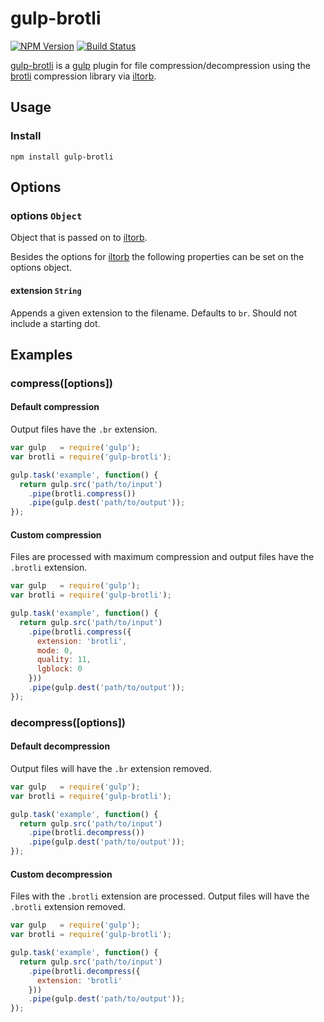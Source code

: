 # gulp-brotli

[![NPM Version][npm-badge]][npm-url] [![Build Status][travis-badge]][travis-url]

[gulp-brotli](https://www.npmjs.com/package/gulp-brotli) is a [gulp](https://github.com/gulpjs/gulp) plugin for file compression/decompression using the [brotli](https://github.com/google/brotli) compression library via [iltorb](https://github.com/MayhemYDG/iltorb).

## Usage

### Install

```
npm install gulp-brotli
```

## Options

### options `Object`

Object that is passed on to [iltorb](https://github.com/MayhemYDG/iltorb#brotliparams).

Besides the options for [iltorb](https://github.com/MayhemYDG/iltorb#brotliparams) the following properties can be set on the options object.

#### extension `String`

Appends a given extension to the filename. Defaults to `br`. Should not include a starting dot.

## Examples

### compress([options])

#### Default compression

Output files have the `.br` extension.

```javascript
var gulp   = require('gulp');
var brotli = require('gulp-brotli');

gulp.task('example', function() {
  return gulp.src('path/to/input')
    .pipe(brotli.compress())
    .pipe(gulp.dest('path/to/output'));
});
```

#### Custom compression

Files are processed with maximum compression and output files have the `.brotli` extension.

```javascript
var gulp   = require('gulp');
var brotli = require('gulp-brotli');

gulp.task('example', function() {
  return gulp.src('path/to/input')
    .pipe(brotli.compress({
      extension: 'brotli',
      mode: 0,
      quality: 11,
      lgblock: 0
    }))
    .pipe(gulp.dest('path/to/output'));
});
```

### decompress([options])

#### Default decompression

Output files will have the `.br` extension removed.

```javascript
var gulp   = require('gulp');
var brotli = require('gulp-brotli');

gulp.task('example', function() {
  return gulp.src('path/to/input')
    .pipe(brotli.decompress())
    .pipe(gulp.dest('path/to/output'));
});
```

#### Custom decompression

Files with the `.brotli` extension are processed. Output files will have the `.brotli` extension removed.

```javascript
var gulp   = require('gulp');
var brotli = require('gulp-brotli');

gulp.task('example', function() {
  return gulp.src('path/to/input')
    .pipe(brotli.decompress({
      extension: 'brotli'
    }))
    .pipe(gulp.dest('path/to/output'));
});
```

[npm-badge]: https://img.shields.io/npm/v/gulp-brotli.svg
[npm-url]: https://www.npmjs.com/package/gulp-brotli
[travis-badge]: https://img.shields.io/travis/MayhemYDG/gulp-brotli.svg
[travis-url]: https://travis-ci.org/MayhemYDG/gulp-brotli
